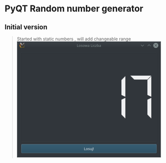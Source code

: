 # PyQT Random number generator

## Initial version
>Started with static numbers , will add changeable range
![Init version](screenshoots/screen1.png "Just the simple PyQT design")
